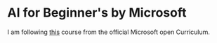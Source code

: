 # AI for Beginner's by Microsoft
I am following [this](https://microsoft.github.io/AI-For-Beginners/) course from the official Microsoft open Curriculum.